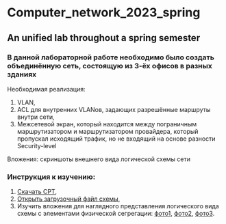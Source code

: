 # Computer_network_2023_spring
## An unified lab throughout a spring semester
### В данной лабораторной работе необходимо было создать объединённую сеть, состоящую из 3-ёх офисов в разных зданиях 
Необходимая реализация:
1) VLAN,
2) ACL для внутренних VLANов, задающих разрешённые маршруты внутри сети,
3) Межсетевой экран, который находится между пограничным маршрутизатором и маршрутизатором провайдера, который пропускал исходящий трафик, но не входящий на основе разности Security-level

Вложения: скриншоты внешнего вида логической схемы сети

### Инструкция к изучению:
1) [Скачать CPT](https://www.packettracernetwork.com/download/download-packet-tracer.html),
2) [Открыть загрузочный файл схемы](https://github.com/DimbikeY/Computer_network_2023_spring/blob/main/cisco_5_3%20(3).pkt),
3) Изучить вложения для наглядного представления логического вида схемы с элементами физической сегрегации: [фото1](https://github.com/DimbikeY/Computer_network_2023_spring/blob/main/photo_2023-08-24_18-31-40.jpg), [фото2](https://github.com/DimbikeY/Computer_network_2023_spring/blob/main/photo_2023-08-24_18-31-52.jpg), [фото3](https://github.com/DimbikeY/Computer_network_2023_spring/blob/main/photo_2023-08-24_18-31-57.jpg).
